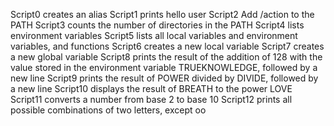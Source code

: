 Script0 creates an alias
Script1 prints hello user
Script2 Add /action to the PATH
Script3 counts the number of directories in the PATH
Script4 lists environment variables
Script5 lists all local variables and environment variables, and functions
Script6 creates a new local variable
Script7 creates a new global variable
Script8 prints the result of the addition of 128 with the value stored in the environment variable TRUEKNOWLEDGE, followed by a new line
Script9 prints the result of POWER divided by DIVIDE, followed by a new line
Script10 displays the result of BREATH to the power LOVE
Script11 converts a number from base 2 to base 10
Script12 prints all possible combinations of two letters, except oo


